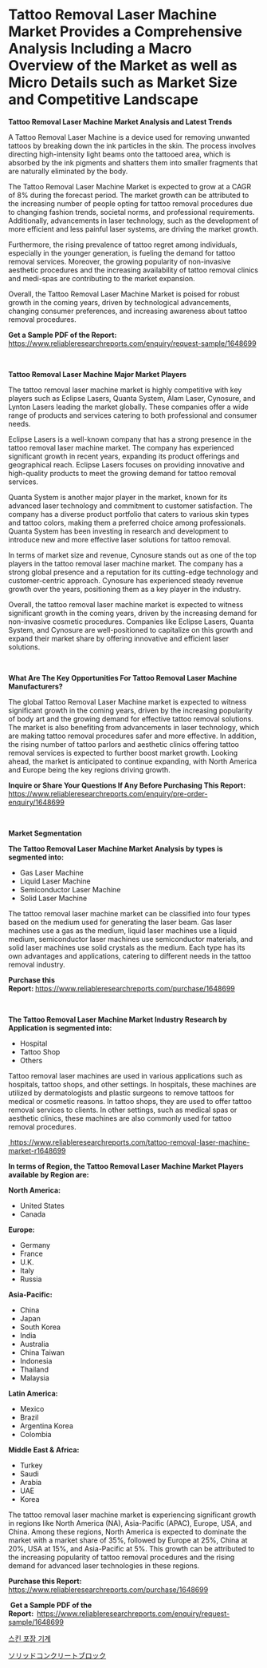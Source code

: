 <p><h1>Tattoo Removal Laser Machine Market Provides a Comprehensive Analysis Including a Macro Overview of the Market as well as Micro Details such as Market Size and Competitive Landscape</h1></p><p><strong>Tattoo Removal Laser Machine Market Analysis and Latest Trends</strong></p>
<p><p>A Tattoo Removal Laser Machine is a device used for removing unwanted tattoos by breaking down the ink particles in the skin. The process involves directing high-intensity light beams onto the tattooed area, which is absorbed by the ink pigments and shatters them into smaller fragments that are naturally eliminated by the body.</p><p>The Tattoo Removal Laser Machine Market is expected to grow at a CAGR of 8% during the forecast period. The market growth can be attributed to the increasing number of people opting for tattoo removal procedures due to changing fashion trends, societal norms, and professional requirements. Additionally, advancements in laser technology, such as the development of more efficient and less painful laser systems, are driving the market growth.</p><p>Furthermore, the rising prevalence of tattoo regret among individuals, especially in the younger generation, is fueling the demand for tattoo removal services. Moreover, the growing popularity of non-invasive aesthetic procedures and the increasing availability of tattoo removal clinics and medi-spas are contributing to the market expansion.</p><p>Overall, the Tattoo Removal Laser Machine Market is poised for robust growth in the coming years, driven by technological advancements, changing consumer preferences, and increasing awareness about tattoo removal procedures.</p></p>
<p><strong>Get a Sample PDF of the Report:&nbsp;</strong> <a href="https://www.reliableresearchreports.com/enquiry/request-sample/1648699">https://www.reliableresearchreports.com/enquiry/request-sample/1648699</a></p>
<p>&nbsp;</p>
<p><strong>Tattoo Removal Laser Machine Major Market Players</strong></p>
<p><p>The tattoo removal laser machine market is highly competitive with key players such as Eclipse Lasers, Quanta System, Alam Laser, Cynosure, and Lynton Lasers leading the market globally. These companies offer a wide range of products and services catering to both professional and consumer needs.</p><p>Eclipse Lasers is a well-known company that has a strong presence in the tattoo removal laser machine market. The company has experienced significant growth in recent years, expanding its product offerings and geographical reach. Eclipse Lasers focuses on providing innovative and high-quality products to meet the growing demand for tattoo removal services.</p><p>Quanta System is another major player in the market, known for its advanced laser technology and commitment to customer satisfaction. The company has a diverse product portfolio that caters to various skin types and tattoo colors, making them a preferred choice among professionals. Quanta System has been investing in research and development to introduce new and more effective laser solutions for tattoo removal.</p><p>In terms of market size and revenue, Cynosure stands out as one of the top players in the tattoo removal laser machine market. The company has a strong global presence and a reputation for its cutting-edge technology and customer-centric approach. Cynosure has experienced steady revenue growth over the years, positioning them as a key player in the industry.</p><p>Overall, the tattoo removal laser machine market is expected to witness significant growth in the coming years, driven by the increasing demand for non-invasive cosmetic procedures. Companies like Eclipse Lasers, Quanta System, and Cynosure are well-positioned to capitalize on this growth and expand their market share by offering innovative and efficient laser solutions.</p></p>
<p>&nbsp;</p>
<p><strong>What Are The Key Opportunities For Tattoo Removal Laser Machine Manufacturers?</strong></p>
<p><p>The global Tattoo Removal Laser Machine market is expected to witness significant growth in the coming years, driven by the increasing popularity of body art and the growing demand for effective tattoo removal solutions. The market is also benefiting from advancements in laser technology, which are making tattoo removal procedures safer and more effective. In addition, the rising number of tattoo parlors and aesthetic clinics offering tattoo removal services is expected to further boost market growth. Looking ahead, the market is anticipated to continue expanding, with North America and Europe being the key regions driving growth.</p></p>
<p><strong>Inquire or Share Your Questions If Any Before Purchasing This Report:</strong> <a href="https://www.reliableresearchreports.com/enquiry/pre-order-enquiry/1648699">https://www.reliableresearchreports.com/enquiry/pre-order-enquiry/1648699</a></p>
<p>&nbsp;</p>
<p><strong>Market Segmentation</strong></p>
<p><strong>The Tattoo Removal Laser Machine Market Analysis by types is segmented into:</strong></p>
<p><ul><li>Gas Laser Machine</li><li>Liquid Laser Machine</li><li>Semiconductor Laser Machine</li><li>Solid Laser Machine</li></ul></p>
<p><p>The tattoo removal laser machine market can be classified into four types based on the medium used for generating the laser beam. Gas laser machines use a gas as the medium, liquid laser machines use a liquid medium, semiconductor laser machines use semiconductor materials, and solid laser machines use solid crystals as the medium. Each type has its own advantages and applications, catering to different needs in the tattoo removal industry.</p></p>
<p><strong>Purchase this Report:&nbsp;</strong><a href="https://www.reliableresearchreports.com/purchase/1648699">https://www.reliableresearchreports.com/purchase/1648699</a></p>
<p>&nbsp;</p>
<p><strong>The Tattoo Removal Laser Machine Market Industry Research by Application is segmented into:</strong></p>
<p><ul><li>Hospital</li><li>Tattoo Shop</li><li>Others</li></ul></p>
<p><p>Tattoo removal laser machines are used in various applications such as hospitals, tattoo shops, and other settings. In hospitals, these machines are utilized by dermatologists and plastic surgeons to remove tattoos for medical or cosmetic reasons. In tattoo shops, they are used to offer tattoo removal services to clients. In other settings, such as medical spas or aesthetic clinics, these machines are also commonly used for tattoo removal procedures.</p></p>
<p><a href="https://www.reliableresearchreports.com/tattoo-removal-laser-machine-market-r1648699">&nbsp;https://www.reliableresearchreports.com/tattoo-removal-laser-machine-market-r1648699</a></p>
<p><strong>In terms of Region, the Tattoo Removal Laser Machine Market Players available by Region are:</strong></p>
<p>
    <p> <strong> North America: </strong>
        <ul>
            <li>United States</li>
            <li>Canada</li>
        </ul>
        </p> 
    <p> <strong> Europe: </strong>
        <ul>
            <li>Germany</li>
            <li>France</li>
            <li>U.K.</li>
            <li>Italy</li>
            <li>Russia</li>
        </ul>
        </p> 
    <p> <strong> Asia-Pacific: </strong>
        <ul>
            <li>China</li>
            <li>Japan</li>
            <li>South Korea</li>
            <li>India</li>
            <li>Australia</li>
            <li>China Taiwan</li>
            <li>Indonesia</li>
            <li>Thailand</li>
            <li>Malaysia</li>
        </ul>
        </p> 
    <p> <strong> Latin America: </strong>
        <ul>
            <li>Mexico</li>
            <li>Brazil</li>
            <li>Argentina Korea</li>
            <li>Colombia</li>
        </ul>
        </p> 
    <p> <strong> Middle East & Africa: </strong>
        <ul>
            <li>Turkey</li>
            <li>Saudi</li>
            <li>Arabia</li>
            <li>UAE</li>
            <li>Korea</li>
        </ul>
    </p>
    </p>
<p><p>The tattoo removal laser machine market is experiencing significant growth in regions like North America (NA), Asia-Pacific (APAC), Europe, USA, and China. Among these regions, North America is expected to dominate the market with a market share of 35%, followed by Europe at 25%, China at 20%, USA at 15%, and Asia-Pacific at 5%. This growth can be attributed to the increasing popularity of tattoo removal procedures and the rising demand for advanced laser technologies in these regions.</p></p>
<p><strong>Purchase this Report: </strong><a href="https://www.reliableresearchreports.com/purchase/1648699">https://www.reliableresearchreports.com/purchase/1648699</a></p>
<p>&nbsp;<strong>Get a Sample PDF of the Report:&nbsp;&nbsp;</strong><a href="https://www.reliableresearchreports.com/enquiry/request-sample/1648699">https://www.reliableresearchreports.com/enquiry/request-sample/1648699</a></p>
<p><strong></strong></p>
<p><p><a href="https://github.com/JackieFauhey9089475/Market-Research-Report-List-1/blob/main/229077343957.md">스킨 포장 기계</a></p><p><a href="https://github.com/charm854/Market-Research-Report-List-1/blob/main/350148749271.md">ソリッドコンクリートブロック</a></p></p>